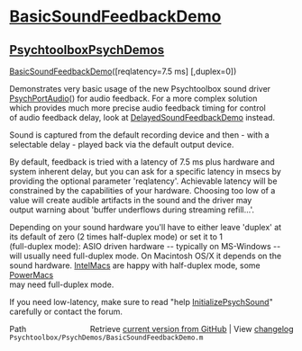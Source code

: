 # [BasicSoundFeedbackDemo](BasicSoundFeedbackDemo)
## [Psychtoolbox](Psychtoolbox)[PsychDemos](PsychDemos)

[BasicSoundFeedbackDemo](BasicSoundFeedbackDemo)([reqlatency=7.5 ms] [,duplex=0])  
  
Demonstrates very basic usage of the new Psychtoolbox sound driver  
[PsychPortAudio](PsychPortAudio)() for audio feedback. For a more complex solution  
which provides much more precise audio feedback timing for control  
of audio feedback delay, look at [DelayedSoundFeedbackDemo](DelayedSoundFeedbackDemo) instead.  
  
Sound is captured from the default recording device and then - with a  
selectable delay - played back via the default output device.  
  
By default, feedback is tried with a latency of 7.5 ms plus hardware and  
system inherent delay, but you can ask for a specific latency in msecs by  
providing the optional parameter 'reqlatency'. Achievable latency will be  
constrained by the capabilities of your hardware. Choosing too low of a  
value will create audible artifacts in the sound and the driver may  
output warning about 'buffer underflows during streaming refill...'.  
  
Depending on your sound hardware you'll have to either leave 'duplex' at  
its default of zero (2 times half-duplex mode) or set it to 1  
(full-duplex mode): ASIO driven hardware -- typically on MS-Windows --  
will usually need full-duplex mode. On Macintosh OS/X it depends on the  
sound hardware. [IntelMacs](IntelMacs) are happy with half-duplex mode, some [PowerMacs](PowerMacs)  
may need full-duplex mode.  
  
  
If you need low-latency, make sure to read "help [InitializePsychSound](InitializePsychSound)"  
carefully or contact the forum.  
  




<div class="code_header" style="text-align:right;">
  <span style="float:left;">Path&nbsp;&nbsp;</span> <span class="counter">Retrieve <a href=
  "https://raw.github.com/Psychtoolbox-3/Psychtoolbox-3/beta/Psychtoolbox/PsychDemos/BasicSoundFeedbackDemo.m">current version from GitHub</a> | View <a href=
  "https://github.com/Psychtoolbox-3/Psychtoolbox-3/commits/beta/Psychtoolbox/PsychDemos/BasicSoundFeedbackDemo.m">changelog</a></span>
</div>
<div class="code">
  <code>Psychtoolbox/PsychDemos/BasicSoundFeedbackDemo.m</code>
</div>


